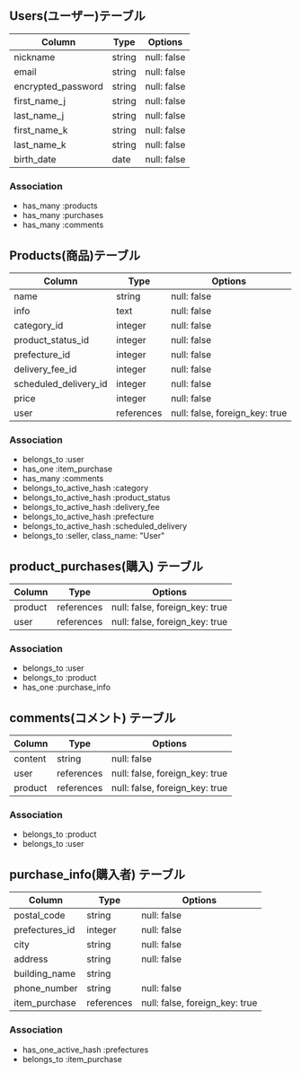 ## Users(ユーザー)テーブル

| Column | Type       | Options                        |
| ------ | ---------- | ------------------------------ |
| nickname   | string | null: false |
| email  | string | null: false |
| encrypted_password  | string | null: false |
| first_name_j  | string | null: false |
| last_name_j  | string | null: false |
| first_name_k  | string | null: false |
| last_name_k  | string | null: false |
| birth_date  | date | null: false |

### Association
- has_many :products
- has_many :purchases
- has_many :comments

## Products(商品)テーブル

| Column | Type       | Options                        |
| ------ | ---------- | ------------------------------ |
| name  | string | null: false |
| info  | text | null: false |
| category_id  | integer | null: false |
| product_status_id  | integer | null: false |
| prefecture_id | integer | null: false |
| delivery_fee_id  | integer | null: false |
| scheduled_delivery_id  | integer | null: false |
| price  | integer | null: false |
| user | references | null: false, foreign_key: true |

### Association
- belongs_to :user
- has_one :item_purchase
- has_many :comments
- belongs_to_active_hash :category
- belongs_to_active_hash :product_status
- belongs_to_active_hash :delivery_fee
- belongs_to_active_hash :prefecture
- belongs_to_active_hash :scheduled_delivery
- belongs_to :seller, class_name: "User"

## product_purchases(購入) テーブル
| Column        | Type    | Options                        |
| ------------- | ------- | ------------------------------ |
| product       | references | null: false, foreign_key: true |
| user          | references | null: false, foreign_key: true |

### Association

- belongs_to :user
- belongs_to :product
- has_one :purchase_info


## comments(コメント) テーブル
| Column  | Type       | Options                        |
| ------- | ---------- | ------------------------------ |
| content | string     | null: false                    |
| user    | references | null: false, foreign_key: true |
| product | references | null: false, foreign_key: true |

### Association

- belongs_to :product
- belongs_to :user

## purchase_info(購入者) テーブル

| Column        | Type       | Options                        |
| ------------- | ---------- | ------------------------------ |
| postal_code | string | null: false |
| prefectures_id | integer | null: false |
| city          | string     | null: false                    |
| address       | string     | null: false                    |
| building_name | string     |                                |
| phone_number  | string     | null: false                    |
| item_purchase | references | null: false, foreign_key: true |

### Association

- has_one_active_hash :prefectures
- belongs_to :item_purchase